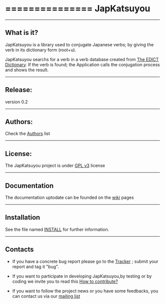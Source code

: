 ===============
**JapKatsuyou**
===============

-----------
What is it?
-----------
JapKatsuyou is a library used to conjugate Japanese verbs; by giving the verb in its dictionary form (root+u).

JapKatsuyou searchs for a verb in a verb database created from 
[The EDICT Dictionary](http://www.csse.monash.edu.au/~jwb/edict.html). If the verb is found; the Application calls the conjugation process and shows the result.


--------
Release:
--------

version 0.2

--------
Authors:
--------

Check the [Authors](https://github.com/kariminf/JapKatsuyou/blob/master/AUTHORS.rst) list  


--------
License:
--------

The JapKatsuyou project is under [GPL v3](https://github.com/kariminf/JapKatsuyou/blob/master/LICENSE) license  


-------------
Documentation
-------------

The documentation uptodate can be founded on the [wiki](https://link.com) pages 

------------
Installation
------------

See the file named [INSTALL](https://link.com) for further information.

------------
Contacts
------------

- If you have a concrete bug report please go to the [Tracker](https://github.com/kariminf/JapKatsuyou/issues) ; submit your report and tag it "bug".

- If you want to participate in developing JapKatsuyou,by testing or by coding we invite you to read this [How to contribute?](LINK-to-contribute-session-in-wiki) 

- If you want to follow the project news or you have some feedbacks, you can contact us via our [mailing list](http://link-to-mailing-list)
